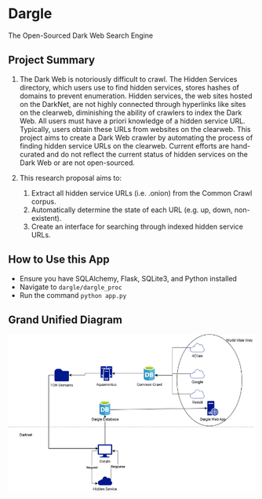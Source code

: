 # Dargle
The Open-Sourced Dark Web Search Engine

## Project Summary
1. The Dark Web is notoriously difficult to crawl. The Hidden Services directory, which users use to find hidden services, stores hashes of domains to prevent enumeration. Hidden services, the web sites hosted on the DarkNet, are not highly connected through hyperlinks like sites on the clearweb, diminishing the ability of crawlers to index the Dark Web. All users must have a priori knowledge of a hidden service URL. Typically, users obtain these URLs from websites on the clearweb. This project aims to create a Dark Web crawler by automating the process of finding hidden service URLs on the clearweb. Current efforts are hand-curated and do not reflect the current status of hidden services on the Dark Web or are not open-sourced. 

2. This research proposal aims to:

    1.	Extract all hidden service URLs (i.e. .onion) from the Common Crawl corpus.  
    2.	Automatically determine the state of each URL (e.g. up, down, non-existent).
    3. Create an interface for searching through indexed hidden service URLs.  

## How to Use this App

- Ensure you have SQLAlchemy, Flask, SQLite3, and Python installed
- Navigate to `dargle/dargle_proc`
- Run the command `python app.py`

## Grand Unified Diagram
![](Dargle.png)
